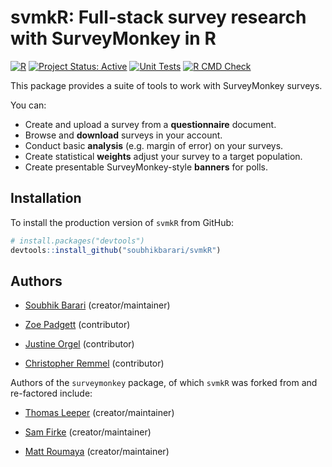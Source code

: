 # svmkR: Full-stack survey research with SurveyMonkey in R

[![R](https://img.shields.io/badge/R-4.0+-blue)](https://img.shields.io/badge/R-4.0+-blue)
[![Project Status: Active](https://www.repostatus.org/badges/latest/active.svg)](https://www.repostatus.org/#active)
[![Unit Tests](https://github.com/soubhikbarari/svmkR/actions/workflows/test-coverage.yaml/badge.svg)](https://github.com/soubhikbarari/svmkR/actions/workflows/test-coverage.yaml/badge.svg)
[![R CMD Check](https://github.com/soubhikbarari/svmkR/actions/workflows/check-standard.yaml/badge.svg)](https://github.com/soubhikbarari/svmkR/actions/workflows/check-standard.yaml/badge.svg)


This package provides a suite of tools to work with SurveyMonkey surveys.

You can:

* Create and upload a survey from a **questionnaire** document.
* Browse and **download** surveys in your account.
* Conduct basic **analysis** (e.g. margin of error) on your surveys.
* Create statistical **weights** adjust your survey to a target population.
* Create presentable SurveyMonkey-style **banners** for polls.

## Installation

To install the production version of `svmkR` from GitHub:

``` r
# install.packages("devtools")
devtools::install_github("soubhikbarari/svmkR")
```

## Authors

* [Soubhik Barari](https://github.com/soubhikbarari) (creator/maintainer)

* [Zoe Padgett](https://github.com/znpadgett) (contributor)

* [Justine Orgel](https://github.com/jorgelsurveys) (contributor)

* [Christopher Remmel](https://github.com/calremmel) (contributor)

Authors of the `surveymonkey` package, of which `svmkR` was forked from and re-factored include:

* [Thomas Leeper](https://github.com/leeper) (creator/maintainer)

* [Sam Firke](https://github.com/sfirke) (creator/maintainer)

* [Matt Roumaya](https://github.com/mattroumaya) (creator/maintainer)
